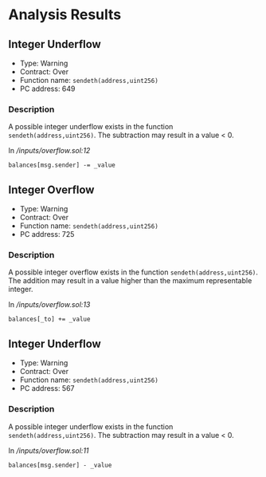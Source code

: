 # Analysis Results
## Integer Underflow
- Type: Warning
- Contract: Over
- Function name: `sendeth(address,uint256)`
- PC address: 649

### Description
A possible integer underflow exists in the function `sendeth(address,uint256)`.
The subtraction may result in a value < 0.

In *<TESTDATA>/inputs/overflow.sol:12*

```
balances[msg.sender] -= _value
```
## Integer Overflow 
- Type: Warning
- Contract: Over
- Function name: `sendeth(address,uint256)`
- PC address: 725

### Description
A possible integer overflow exists in the function `sendeth(address,uint256)`.
The addition may result in a value higher than the maximum representable integer.

In *<TESTDATA>/inputs/overflow.sol:13*

```
balances[_to] += _value
```
## Integer Underflow
- Type: Warning
- Contract: Over
- Function name: `sendeth(address,uint256)`
- PC address: 567

### Description
A possible integer underflow exists in the function `sendeth(address,uint256)`.
The subtraction may result in a value < 0.

In *<TESTDATA>/inputs/overflow.sol:11*

```
balances[msg.sender] - _value
```
